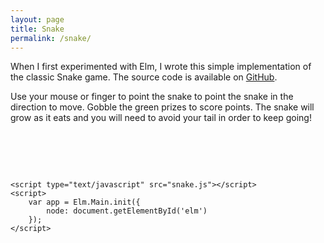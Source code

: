 ```yaml
---
layout: page
title: Snake
permalink: /snake/
---
```


When I first experimented with Elm, I wrote this simple implementation of the classic Snake game. The source code is available on [GitHub][snake-repo].

Use your mouse or finger to point the snake to point the snake in the direction to move. Gobble the green prizes to score points. The snake will grow as it eats and you will need to avoid your tail in order to keep going!

<pre>
    <div id="elm"></div>
    <script type="text/javascript" src="pep.js"></script>
    <script type="text/javascript" src="snake.js"></script>
    <script>
        var app = Elm.Main.init({
            node: document.getElementById('elm')
        });
    </script>
</pre>

[snake-repo]: https://github.com/MartinSnyder/elm-snake